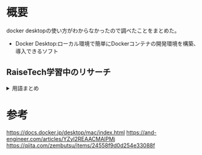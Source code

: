 # 概要
docker desktopの使い方がわからなかったので調べたことをまとめた。

- Docker Desktop:ローカル環境で簡単にDockerコンテナの開発環境を構築、導入できるソフト



## RaiseTech学習中のリサーチ
<details><summary>用語まとめ</summary>
  
- コンテナ： プログラムやデータをそれぞれ独立した環境に置く事(隔離)が出来る仕組み。の入れ物。ちゃんと言うと仮想環境。
- images:
- volumes:




</details>




# 参考
https://docs.docker.jp/desktop/mac/index.html
https://and-engineer.com/articles/YZyl2REAACMAlPMj
https://qiita.com/zembutsu/items/24558f9d0d254e33088f



